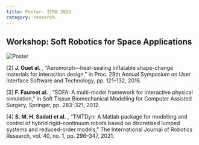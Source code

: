 ```yaml
---
title: Poster- ICRA 2025
category: research
---
```

## Workshop: Soft Robotics for Space Applications 

<img src="{{ site.baseurl }}/assets/poster.jpg" alt="Poster">


[2] **J. Ouet al.** , “Aeromorph—heat-sealing inflatable shape-change materials for interaction design,” in Proc. 29th Annual Symposium on User Interface Software and Technology, pp. 121–132, 2016.

[3] **F. Faureet al.** , “SOFA: A multi-model framework for interactive physical simulation,” in Soft Tissue Biomechanical Modelling for Computer Assisted Surgery, Springer, pp. 283–321, 2012.

[4] **S. M. H. Sadati et al.** , “TMTDyn: A Matlab package for modelling and control of hybrid rigid–continuum robots based on discretised lumped systems and reduced-order models,” The International Journal of Robotics Research, vol. 40, no. 1, pp. 296–347, 2021.